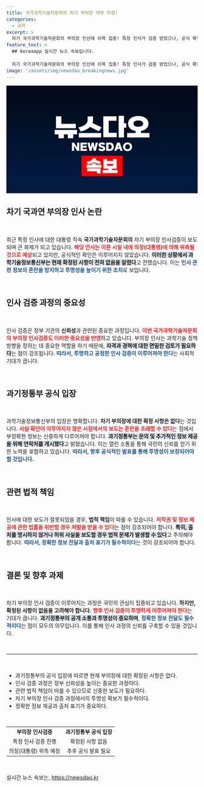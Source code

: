 ```yaml
---
title: 국가과학기술자문회의 차기 부의장 여부 미정!
categories:
  - 과학
excerpt: >
  차기 국가과학기술자문회의 부의장 인선에 이목 집중! 특정 인사가 검증 받았으나, 공식 확정은 아직 없는 상황. 과기정통부 설명 함께 확인하세요!
feature_text: >
  ## koreaapp 실시간 뉴스 속보입니다.

  차기 국가과학기술자문회의 부의장 인선에 이목 집중! 특정 인사가 검증 받았으나, 공식 확정은 아직 없는 상황. 과기정통부 설명 함께 확인하세요!
image: '/assets/img/newsdao_breakingnews.jpg'
---
```


<p><img src="/assets/img/newsdao_breakingnews.jpg" alt="koreaapp 속보" /></p>

<h2 data-ke-size="size26">차기 국과연 부의장 인사 논란</h2>

<p data-ke-size="size16">&nbsp;</p>

<p>최근 특정 인사에 대한 대통령 직속 <b>국가과학기술자문회의</b> 차기 부의장 인사검증이 보도되며 큰 화제가 되고 있습니다. <b><span style="color: #ee2323;">해당 인사는 이른 시일 내에 의장(대통령)에 의해 위촉될 것으로 예상</span></b>되고 있지만, 공식적인 확인은 이루어지지 않았습니다. <b><span style="background-color: #21538527;">이러한 상황에서 과학기술정보통신부는 현재 확정된 사항이 전혀 없음을 알렸다</span></b>고 전했습니다. 이는 <b><span style="color: #1a5490;">인사 관련 정보의 혼란을 방지하고 투명성을 높이기 위한 조치</span></b>로 보입니다. </p>

<p data-ke-size="size16">&nbsp;</p>

<h2 data-ke-size="size26">인사 검증 과정의 중요성</h2>

<p data-ke-size="size16">&nbsp;</p>

<p>인사 검증은 정부 기관의 <b>신뢰성</b>과 관련된 중요한 과정입니다. <b><span style="color: #ee2323;">이번 국가과학기술자문회의 부의장 인사검증도 이러한 중요성을 반영</span></b>하고 있습니다. 부의장 인사는 과학기술 정책 방향을 정하는 데 중요한 역할을 하기 때문에, <b><span style="background-color: #21538527;">자격과 경력에 대한 면밀한 검토가 필요하다</span></b>는 점이 강조됩니다. <b><span style="color: #1a5490;">따라서, 투명하고 공정한 인사 검증이 이루어져야 한다</span></b>는 사회적 기대가 큽니다.</p>

<p data-ke-size="size16">&nbsp;</p>

<h2 data-ke-size="size26">과기정통부 공식 입장</h2>

<p data-ke-size="size16">&nbsp;</p>

<p>과학기술정보통신부의 입장은 명확합니다. <b>차기 부의장에 대한 확정 사항은 없다</b>는 것입니다. <b><span style="color: #ee2323;">사실 확인이 이루어지지 않은 시점에서의 보도는 혼란을 초래할 수 있다</span></b>는 점에서 부정확한 정보는 신중하게 다루어져야 합니다. <b><span style="background-color: #21538527;">과기정통부는 문의 및 추가적인 정보 제공을 위해 연락처를 게시했다</span></b>고 밝혔습니다. 이는 열린 소통을 통해 국민의 신뢰를 얻기 위한 노력을 포함하고 있습니다. <b><span style="color: #1a5490;">따라서, 향후 공식적인 발표를 통해 투명성이 보장되어야 할 것입니다.</span></b></p>

<p data-ke-size="size16">&nbsp;</p>

<h2 data-ke-size="size26">관련 법적 책임</h2>

<p data-ke-size="size16">&nbsp;</p>

<p>인사에 대한 보도가 잘못되었을 경우, <b>법적 책임</b>이 따를 수 있습니다. <b><span style="color: #ee2323;">저작권 및 정보 제공에 관한 법률을 위반할 경우 처벌을 받을 수 있다</span></b>는 점이 강조되어야 합니다. <b><span style="background-color: #21538527;">특히, 출처를 명시하지 않거나 허위 사실을 보도할 경우 법적 문제가 발생할 수 있다</span></b>고 주의해야 합니다. <b><span style="color: #1a5490;">따라서, 정확한 정보 전달과 출처 표기가 필수적이다</span></b>는 것이 강조되어야 합니다.</p>

<p data-ke-size="size16">&nbsp;</p>

<h2 data-ke-size="size26">결론 및 향후 과제</h2>

<p data-ke-size="size16">&nbsp;</p>

<p>차기 부의장 인사 검증이 이루어지는 과정은 국민의 관심이 집중되고 있습니다. <b>하지만, 확정된 사항이 없음을 고려해야 합니다.</b> <b><span style="color: #ee2323;">향후 인사 검증이 투명하게 이루어져야 한다</span></b>는 기대가 큽니다. <b><span style="background-color: #21538527;">과기정통부의 공개 소통과 투명성이 중요하며</span></b>, <b><span style="color: #1a5490;">정확한 정보 전달도 필수적이다</span></b>는 점이 모두의 의무입니다. 이를 통해 인사 과정의 신뢰를 구축할 수 있을 것입니다. </p>

<p data-ke-size="size16">&nbsp;</p>

<hr style="height: 1px; border: none; background-color: #000;"/>

<p data-ke-size="size16">&nbsp;</p>

<ul>
  <li>과기정통부의 공식 입장에 따르면 현재 부의장에 대한 확정된 사항은 없다.</li>
  <li>인사 검증 과정은 정부 신뢰성을 높이는 중요한 과정이다.</li>
  <li>관련 법적 책임이 따를 수 있으므로 신중한 보도가 필요하다.</li>
  <li>차기 부의장 인사 검증 과정에서의 투명성 확보가 필수적이다.</li>
  <li>정확한 정보 제공과 출처 표기가 중요하다.</li>
</ul>

<p data-ke-size="size16">&nbsp;</p>

<table style="width:100%;">
  <tr>
    <td style="text-align: center; height: 17px;"><b>부의장 인사검증</b></td>
    <td style="text-align: center; height: 17px;"><b>과기정통부 공식 입장</b></td>
  </tr>
  <tr>
    <td style="text-align: center; height: 17px;">특정 인사 검증 진행</td>
    <td style="text-align: center; height: 17px;">확정된 사항 없음</td>
  </tr>
  <tr>
    <td style="text-align: center; height: 17px;">의장(대통령) 위촉 예정</td>
    <td style="text-align: center; height: 17px;">추후 공식 발표 필요</td>
  </tr>
</table>

<p data-ke-size="size16">&nbsp;</p>
실시간 뉴스 속보는, <a href="https://newsdao.kr" rel="dofollow">https://newsdao.kr</a>



